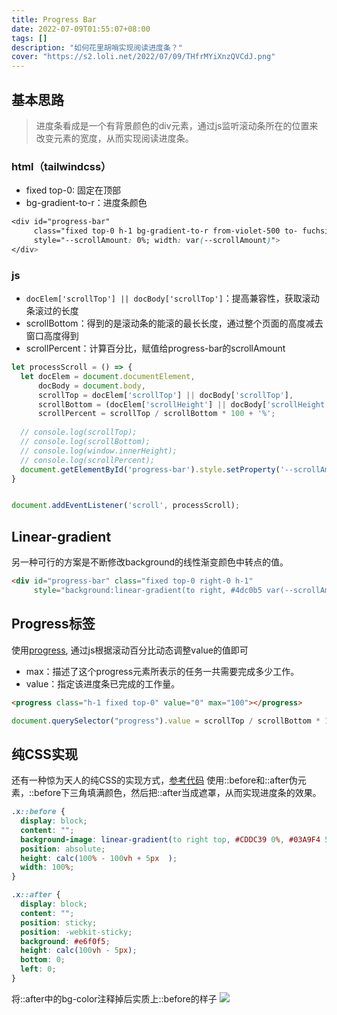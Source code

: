 ```yaml
---
title: Progress Bar
date: 2022-07-09T01:55:07+08:00
tags: []
description: "如何花里胡哨实现阅读进度条？"
cover: "https://s2.loli.net/2022/07/09/THfrMYiXnzQVCdJ.png"
---
```


## 基本思路

>进度条看成是一个有背景颜色的div元素，通过js监听滚动条所在的位置来改变元素的宽度，从而实现阅读进度条。

### html（tailwindcss）

- fixed top-0: 固定在顶部
- bg-gradient-to-r：进度条颜色

```css
<div id="progress-bar" 
	 class="fixed top-0 h-1 bg-gradient-to-r from-violet-500 to- fuchsia-500" 
     style="--scrollAmount: 0%; width: var(--scrollAmount)">
</div>
```

### js

- `docElem['scrollTop'] || docBody['scrollTop']`：提高兼容性，获取滚动条滚过的长度
- scrollBottom：得到的是滚动条的能滚的最长长度，通过整个页面的高度减去窗口高度得到
- scrollPercent：计算百分比，赋值给progress-bar的scrollAmount

```js
let processScroll = () => {
  let docElem = document.documentElement,
      docBody = document.body,
      scrollTop = docElem['scrollTop'] || docBody['scrollTop'],
      scrollBottom = (docElem['scrollHeight'] || docBody['scrollHeight']) - window.innerHeight,
      scrollPercent = scrollTop / scrollBottom * 100 + '%';
  
  // console.log(scrollTop);
  // console.log(scrollBottom);
  // console.log(window.innerHeight);
  // console.log(scrollPercent);
  document.getElementById('progress-bar').style.setProperty('--scrollAmount', scrollPercent);
}


document.addEventListener('scroll', processScroll);
```

## Linear-gradient

另一种可行的方案是不断修改background的线性渐变颜色中转点的值。

```html
<div id="progress-bar" class="fixed top-0 right-0 h-1" 
	 style="background:linear-gradient(to right, #4dc0b5 var(--scrollAmount), transparent 0);"></div>
```


## Progress标签

使用[progress](https://developer.mozilla.org/zh-CN/docs/Web/HTML/Element/progress), 通过js根据滚动百分比动态调整value的值即可
- max：描述了这个progress元素所表示的任务一共需要完成多少工作。
- value：指定该进度条已完成的工作量。

```html
<progress class="h-1 fixed top-0" value="0" max="100"></progress>
```

```js
document.querySelector("progress").value = scrollTop / scrollBottom * 100
```


## 纯CSS实现

还有一种惊为天人的纯CSS的实现方式，[参考代码](https://codepen.io/ricardpriet/pen/RjXdPa)
使用::before和::after伪元素，::before下三角填满颜色，然后把::after当成遮罩，从而实现进度条的效果。

```css
.x::before {
  display: block;
  content: "";
  background-image: linear-gradient(to right top, #CDDC39 0%, #03A9F4 50%, #fff 50%);
  position: absolute;
  height: calc(100% - 100vh + 5px  );
  width: 100%;
}

.x::after {
  display: block;
  content: "";
  position: sticky;
  position: -webkit-sticky;
  background: #e6f0f5; 
  height: calc(100vh - 5px);
  bottom: 0;
  left: 0;
}

```

将::after中的bg-color注释掉后实质上::before的样子
![](https://s2.loli.net/2022/07/09/THfrMYiXnzQVCdJ.png)


